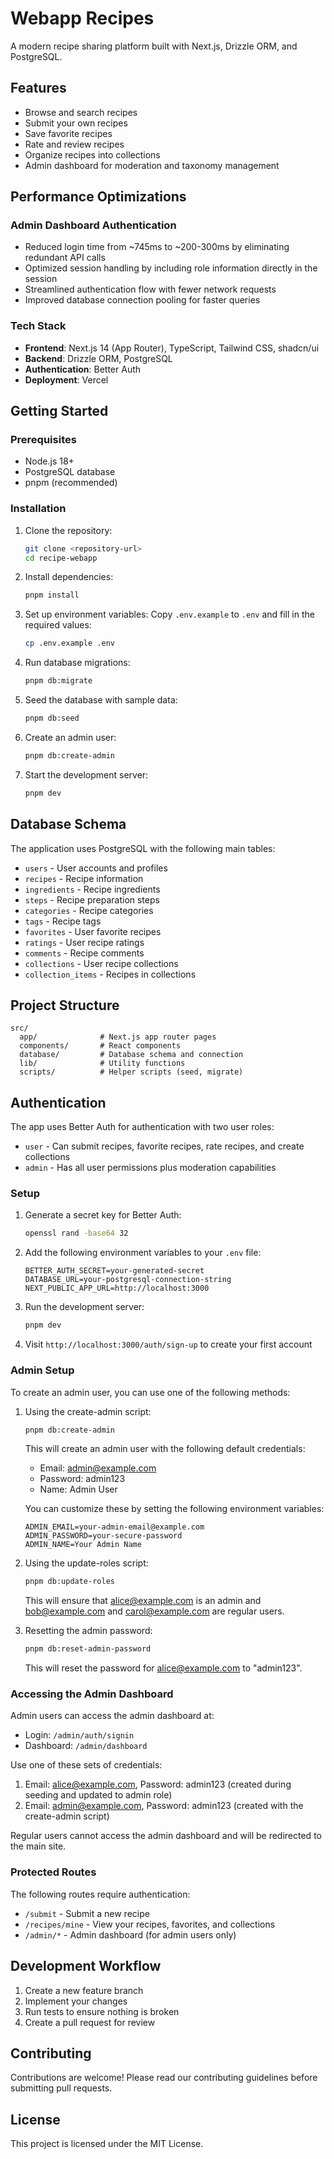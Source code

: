 # Webapp Recipes

A modern recipe sharing platform built with Next.js, Drizzle ORM, and PostgreSQL.

## Features

- Browse and search recipes
- Submit your own recipes
- Save favorite recipes
- Rate and review recipes
- Organize recipes into collections
- Admin dashboard for moderation and taxonomy management

## Performance Optimizations

### Admin Dashboard Authentication
- Reduced login time from ~745ms to ~200-300ms by eliminating redundant API calls
- Optimized session handling by including role information directly in the session
- Streamlined authentication flow with fewer network requests
- Improved database connection pooling for faster queries

### Tech Stack

- **Frontend**: Next.js 14 (App Router), TypeScript, Tailwind CSS, shadcn/ui
- **Backend**: Drizzle ORM, PostgreSQL
- **Authentication**: Better Auth
- **Deployment**: Vercel

## Getting Started

### Prerequisites

- Node.js 18+
- PostgreSQL database
- pnpm (recommended)

### Installation

1. Clone the repository:
   ```bash
   git clone <repository-url>
   cd recipe-webapp
   ```

2. Install dependencies:
   ```bash
   pnpm install
   ```

3. Set up environment variables:
   Copy `.env.example` to `.env` and fill in the required values:
   ```bash
   cp .env.example .env
   ```

4. Run database migrations:
   ```bash
   pnpm db:migrate
   ```

5. Seed the database with sample data:
   ```bash
   pnpm db:seed
   ```

6. Create an admin user:
   ```bash
   pnpm db:create-admin
   ```

7. Start the development server:
   ```bash
   pnpm dev
   ```

## Database Schema

The application uses PostgreSQL with the following main tables:

- `users` - User accounts and profiles
- `recipes` - Recipe information
- `ingredients` - Recipe ingredients
- `steps` - Recipe preparation steps
- `categories` - Recipe categories
- `tags` - Recipe tags
- `favorites` - User favorite recipes
- `ratings` - User recipe ratings
- `comments` - Recipe comments
- `collections` - User recipe collections
- `collection_items` - Recipes in collections

## Project Structure

```
src/
  app/              # Next.js app router pages
  components/       # React components
  database/         # Database schema and connection
  lib/              # Utility functions
  scripts/          # Helper scripts (seed, migrate)
```

## Authentication

The app uses Better Auth for authentication with two user roles:

- `user` - Can submit recipes, favorite recipes, rate recipes, and create collections
- `admin` - Has all user permissions plus moderation capabilities

### Setup

1. Generate a secret key for Better Auth:
   ```bash
   openssl rand -base64 32
   ```

2. Add the following environment variables to your `.env` file:
   ```env
   BETTER_AUTH_SECRET=your-generated-secret
   DATABASE_URL=your-postgresql-connection-string
   NEXT_PUBLIC_APP_URL=http://localhost:3000
   ```

3. Run the development server:
   ```bash
   pnpm dev
   ```

4. Visit `http://localhost:3000/auth/sign-up` to create your first account

### Admin Setup

To create an admin user, you can use one of the following methods:

1. Using the create-admin script:
   ```bash
   pnpm db:create-admin
   ```
   
   This will create an admin user with the following default credentials:
   - Email: admin@example.com
   - Password: admin123
   - Name: Admin User
   
   You can customize these by setting the following environment variables:
   ```env
   ADMIN_EMAIL=your-admin-email@example.com
   ADMIN_PASSWORD=your-secure-password
   ADMIN_NAME=Your Admin Name
   ```

2. Using the update-roles script:
   ```bash
   pnpm db:update-roles
   ```
   
   This will ensure that alice@example.com is an admin and bob@example.com and carol@example.com are regular users.

3. Resetting the admin password:
   ```bash
   pnpm db:reset-admin-password
   ```
   
   This will reset the password for alice@example.com to "admin123".

### Accessing the Admin Dashboard

Admin users can access the admin dashboard at:
- Login: `/admin/auth/signin`
- Dashboard: `/admin/dashboard`

Use one of these sets of credentials:
1. Email: alice@example.com, Password: admin123 (created during seeding and updated to admin role)
2. Email: admin@example.com, Password: admin123 (created with the create-admin script)

Regular users cannot access the admin dashboard and will be redirected to the main site.

### Protected Routes

The following routes require authentication:
- `/submit` - Submit a new recipe
- `/recipes/mine` - View your recipes, favorites, and collections
- `/admin/*` - Admin dashboard (for admin users only)

## Development Workflow

1. Create a new feature branch
2. Implement your changes
3. Run tests to ensure nothing is broken
4. Create a pull request for review

## Contributing

Contributions are welcome! Please read our contributing guidelines before submitting pull requests.

## License

This project is licensed under the MIT License.